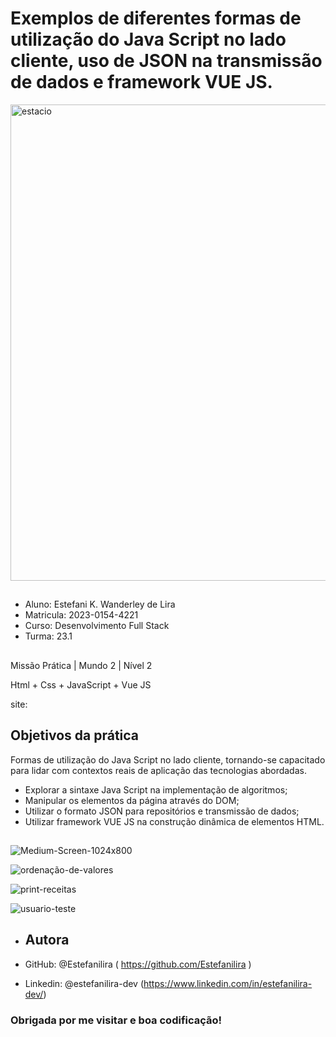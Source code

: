 # Exemplos de diferentes formas de utilização do Java Script no lado cliente, uso de JSON na transmissão de dados e framework VUE JS.



<img width="762" alt="estacio" src="https://github.com/Estefanilira/mundo-2-missao-pratica-1/assets/126111557/99bba66d-30fc-437a-a2ca-c48003d36a49">

##

* Aluno: Estefani K. Wanderley de Lira
* Matricula: 2023-0154-4221
* Curso: Desenvolvimento Full Stack
* Turma: 23.1

##

Missão Prática | Mundo 2 | Nível 2

Html + Css + JavaScript + Vue JS

site: 

## Objetivos da prática

Formas de utilização do Java Script no lado cliente, tornando-se capacitado
para lidar com contextos reais de aplicação das tecnologias abordadas.



* Explorar a sintaxe Java Script na implementação de algoritmos;
* Manipular os elementos da página através do DOM;
* Utilizar o formato JSON para repositórios e transmissão de dados;
* Utilizar framework VUE JS na construção dinâmica de elementos HTML.


##

![Medium-Screen-1024x800](https://github.com/Estefanilira/mundo-2-missao-pratica-2/assets/126111557/53d29cad-c5ef-4c33-87bc-d9b942b6b3fa)

![ordenação-de-valores](https://github.com/Estefanilira/mundo-2-missao-pratica-2/assets/126111557/bf245a65-e565-482b-a871-d797c0d80a5d)

![print-receitas](https://github.com/Estefanilira/mundo-2-missao-pratica-2/assets/126111557/9d031d7b-9cb6-418a-b69e-a11dedcc6047)

![usuario-teste](https://github.com/Estefanilira/mundo-2-missao-pratica-2/assets/126111557/f82e3c7d-8d3b-417d-86bf-6eb8f4e32c97)





* ## Autora

* GitHub: @Estefanilira ( https://github.com/Estefanilira )
* Linkedin: @estefanilira-dev (https://www.linkedin.com/in/estefanilira-dev/)
 
### Obrigada por me visitar e boa codificação!

